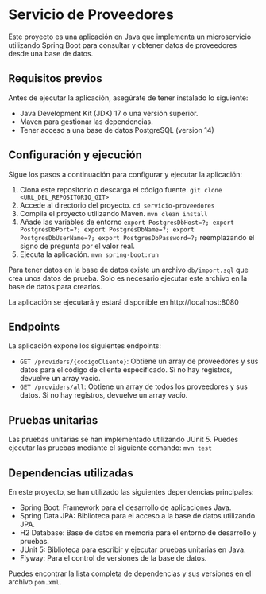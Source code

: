 # Servicio de Proveedores

Este proyecto es una aplicación en Java que implementa un microservicio utilizando Spring Boot para consultar y obtener datos de proveedores desde una base de datos.

## Requisitos previos
Antes de ejecutar la aplicación, asegúrate de tener instalado lo siguiente:
* Java Development Kit (JDK) 17 o una versión superior.
* Maven para gestionar las dependencias.
* Tener acceso a una base de datos PostgreSQL (version 14)


## Configuración y ejecución
Sigue los pasos a continuación para configurar y ejecutar la aplicación:
1. Clona este repositorio o descarga el código fuente. `git clone <URL_DEL_REPOSITORIO_GIT>`
2. Accede al directorio del proyecto.
`cd servicio-proveedores`
3. Compila el proyecto utilizando Maven.
   `mvn clean install`
4. Añade las variables de entorno `export PostgresDbHost=?; export PostgresDbPort=?; export PostgresDbName=?; export PostgresDbUserName=?; export PostgresDbPassword=?;` reemplazando el signo de pregunta por el valor real.
5. Ejecuta la aplicación.
   `mvn spring-boot:run`

Para tener datos en la base de datos existe un archivo `db/import.sql` que crea unos datos de prueba. Solo es necesario ejecutar este archivo en la base de datos para crearlos.

La aplicación se ejecutará y estará disponible en http://localhost:8080

## Endpoints

La aplicación expone los siguientes endpoints:

* `GET /providers/{codigoCliente}`: Obtiene un array de proveedores y sus datos para el código de cliente especificado. Si no hay registros, devuelve un array vacío.
* `GET /providers/all`: Obtiene un array de todos los proveedores y sus datos. Si no hay registros, devuelve un array vacío.

## Pruebas unitarias

Las pruebas unitarias se han implementado utilizando JUnit 5. Puedes ejecutar las pruebas mediante el siguiente comando:
`mvn test`

## Dependencias utilizadas

En este proyecto, se han utilizado las siguientes dependencias principales:
* Spring Boot: Framework para el desarrollo de aplicaciones Java.
* Spring Data JPA: Biblioteca para el acceso a la base de datos utilizando JPA.
* H2 Database: Base de datos en memoria para el entorno de desarrollo y pruebas.
* JUnit 5: Biblioteca para escribir y ejecutar pruebas unitarias en Java.
* Flyway: Para el control de versiones de la base de datos.

Puedes encontrar la lista completa de dependencias y sus versiones en el archivo `pom.xml`.
